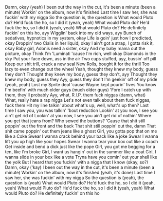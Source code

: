Damn, okay (yeah)
I been out the way in the cut, it's been a minute (been a minute)
Workin' on the album, now it's finished
Last time I saw her, she was fuckin' with my nigga
So the question is, the question is
What would Pluto do? He'd fuck the ho, so I did it (yeah, yeah)
What would Pluto do? He'd fuck the ho, so I did it (yeah, yeah)
What would Pluto do? He definitely fuckin' on this ho, ayy
Wigglin' back into my old ways, ayy
Bunch of sedatives, hypnotics in my system, okay
Life is goin' just how I predicted, okay
Droppin' two Cialis in her liquid, okay
I ain't got a strap, I gotta risk it, okay
Baby girl, Adonis need a sister, okay
And my baby mama out the picture, okay
Think I'm 'Luminati 'cause I'm rich, well okay
Diamonds in the sky
Put your face down, ass in the air
Two cups stuffed, ayy, bussin' off pill
Keep our shit trill, crack a new seal
New Rolls, bought it for the thrill
Too lazy to even change out the wheel
Yeah, thought they knew my body, guess they don't
Thought they knew my body, guess they don't, ayy
Thought they knew my body, guess they
Ayy, guess they don't
I'm geekin' off of my pride (yeah, yeah)
Lost my Sprite deal 'cause Wayne kept pourin' fives
You know I'm beefin' with much older guys (much older guys)
'Fore I catch up with them, they'll probably
Ayy, what, R.I.P. them fuck niggas (damn, what)
What, really hate a rap nigga
Let's not even talk about them fuck niggas, fuck them
Hit my line talkin' about what's up, well, what's up then?
Last time I saw you, you was talkin' 'bout reduction
Lookin' at you now, I see you ain't get rid of
Lookin' at you now, I see you ain't get rid of nothin'
Where you get that jeans from? Who sewed the buttons?
'Cause that shit still poppin' out the front and the back
That shit still poppin' out the, damn
That shit came poppin' out them jeans like a ghost
Girl, you gotta pop that on me like a Coke
Swear I wanna crack behind your back like a joke
Swear I wanna lift you up high like your hopes
Swear I wanna tear your box out like a coach
Get inside and bend a dick just like the pope
Girl, you got me begging for a ten, like I'm broke
Girl, I want us hangin' out in the summer like a coat
Girl, I wanna slide in your box like a vote
Tryna have you comin' out your shell like the yolk
But I heard that you fuckin' with a nigga that I know (okay, so?)
Damn, okay ('kay)
I been out the way in the cut, it's been a minute (been a minute)
Workin' on the album, now it's finished (yeah, it's done)
Last time I saw her, she was fuckin' with my nigga
So the question is (yeah), the question is (yeah)
What would Pluto do? He'd fuck the ho, so I did it (yeah, yeah)
What would Pluto do? He'd fuck the ho, so I did it (yeah, yeah)
What would Pluto do? He definitely fuckin' on this ho